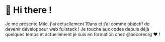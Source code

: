 # 👋 Hi there !

Je me présente Milo, j'ai actuellement 19ans et j'ai comme objéctif de devenir développeur web fullstack !
Je touche aux codes depuis déjà quelques temps et actuellement je suis en formation chez @becoreorg ❤️ !

<!---
Milo-star/Milo-star is a ✨ special ✨ repository because its `README.md` (this file) appears on your GitHub profile.
You can click the Preview link to take a look at your changes.
--->
